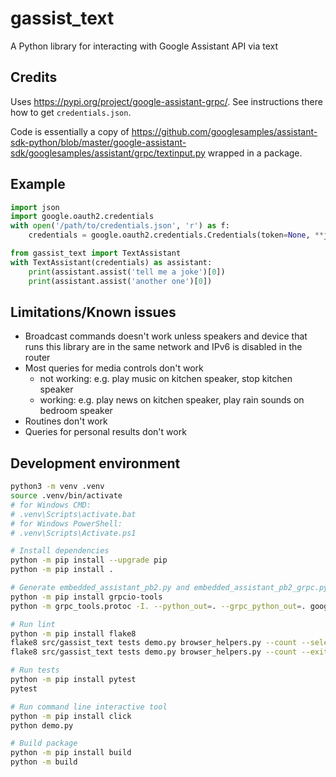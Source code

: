 # gassist_text

A Python library for interacting with Google Assistant API via text

## Credits

Uses <https://pypi.org/project/google-assistant-grpc/>. See instructions there how to get `credentials.json`.

Code is essentially a copy of <https://github.com/googlesamples/assistant-sdk-python/blob/master/google-assistant-sdk/googlesamples/assistant/grpc/textinput.py> wrapped in a package.

## Example

```python
import json
import google.oauth2.credentials
with open('/path/to/credentials.json', 'r') as f:
    credentials = google.oauth2.credentials.Credentials(token=None, **json.load(f))

from gassist_text import TextAssistant
with TextAssistant(credentials) as assistant:
    print(assistant.assist('tell me a joke')[0])
    print(assistant.assist('another one')[0])
```

## Limitations/Known issues

- Broadcast commands doesn't work unless speakers and device that runs this library are in the same network and IPv6 is disabled in the router
- Most queries for media controls don't work
  - not working: e.g. play music on kitchen speaker, stop kitchen speaker
  - working: e.g. play news on kitchen speaker, play rain sounds on bedroom speaker
- Routines don't work
- Queries for personal results don't work

## Development environment

```sh
python3 -m venv .venv
source .venv/bin/activate
# for Windows CMD:
# .venv\Scripts\activate.bat
# for Windows PowerShell:
# .venv\Scripts\Activate.ps1

# Install dependencies
python -m pip install --upgrade pip
python -m pip install .

# Generate embedded_assistant_pb2.py and embedded_assistant_pb2_grpc.py
python -m pip install grpcio-tools
python -m grpc_tools.protoc -I. --python_out=. --grpc_python_out=. google/assistant/embedded/v1alpha2/embedded_assistant.proto

# Run lint
python -m pip install flake8
flake8 src/gassist_text tests demo.py browser_helpers.py --count --select=E9,F63,F7,F82 --show-source --statistics
flake8 src/gassist_text tests demo.py browser_helpers.py --count --exit-zero --max-complexity=10 --max-line-length=127 --statistics

# Run tests
python -m pip install pytest
pytest

# Run command line interactive tool
python -m pip install click
python demo.py

# Build package
python -m pip install build
python -m build
```
